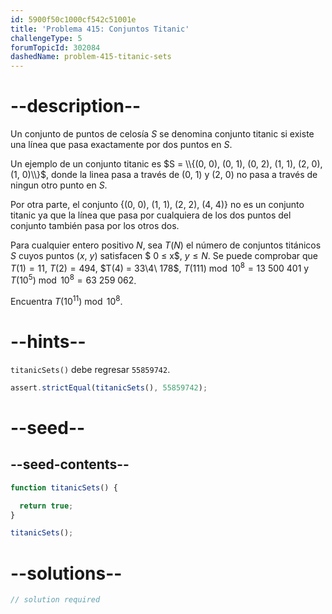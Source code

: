 ```yaml
---
id: 5900f50c1000cf542c51001e
title: 'Problema 415: Conjuntos Titanic'
challengeType: 5
forumTopicId: 302084
dashedName: problem-415-titanic-sets
---
```


# --description--

Un conjunto de puntos de celosía $S$ se denomina conjunto titanic si existe una línea que pasa exactamente por dos puntos en $S$.

Un ejemplo de un conjunto titanic es $S = \\{(0, 0), (0, 1), (0, 2), (1, 1), (2, 0), (1, 0)\\}$, donde la linea pasa a través de (0, 1) y (2, 0) no pasa a través de ningun otro punto en $S$.

Por otra parte, el conjunto {(0, 0), (1, 1), (2, 2), (4, 4)} no es un conjunto titanic ya que la línea que pasa por cualquiera de los dos puntos del conjunto también pasa por los otros dos.

Para cualquier entero positivo $N$, sea $T(N)$ el número de conjuntos titánicos $S$ cuyos puntos ($x$, $y$) satisfacen $ 0 ≤ x$, $y ≤ N$. Se puede comprobar que $T(1) = 11$, $T(2) = 494$, $T(4) = 33\4\ 178$, $T(111)\bmod {10}^8 = 13\ 500\ 401$ y $T({10}^5)\bmod {10}^8 = 63\ 259\ 062$.

Encuentra $T({10}^{11})\bmod {10}^8$.

# --hints--

`titanicSets()` debe regresar `55859742`.

```js
assert.strictEqual(titanicSets(), 55859742);
```

# --seed--

## --seed-contents--

```js
function titanicSets() {

  return true;
}

titanicSets();
```

# --solutions--

```js
// solution required
```
